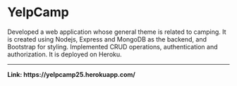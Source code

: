 # YelpCamp
Developed a web application whose general theme is related to camping. It is created using Nodejs, Express and MongoDB as the backend, and Bootstrap for styling.
Implemented CRUD operations, authentication and authorization. It is deployed on Heroku.
<hr>
<b>Link: https://yelpcamp25.herokuapp.com/</b>
